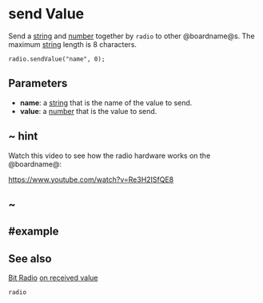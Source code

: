 # send Value

Send a [string]() and [number]() together by ``radio`` to other @boardname@s.
The maximum [string]() length is 8 characters.

```sig
radio.sendValue("name", 0);
```

## Parameters

* **name**: a [string](/types/string) that is the name of the value to send.
* **value**: a [number](/types/number) that is the value to send.

## ~ hint

Watch this video to see how the radio hardware works on the @boardname@:

https://www.youtube.com/watch?v=Re3H2ISfQE8

## ~

## #example

## See also

[Bit Radio](/reference/radio)
[on received value](/reference/radio/on-received-value)

```package
radio
```